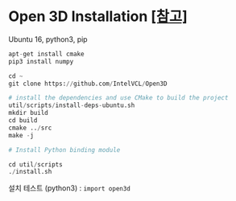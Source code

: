 # Open 3D Installation [[참고]](http://www.open3d.org/docs/getting_started.html#compiling-from-source)

Ubuntu 16, python3, pip

```python
apt-get install cmake 
pip3 install numpy

cd ~
git clone https://github.com/IntelVCL/Open3D

# install the dependencies and use CMake to build the project
util/scripts/install-deps-ubuntu.sh
mkdir build
cd build
cmake ../src
make -j

# Install Python binding module 

cd util/scripts
./install.sh

```

설치 테스트 (python3) : `import open3d`